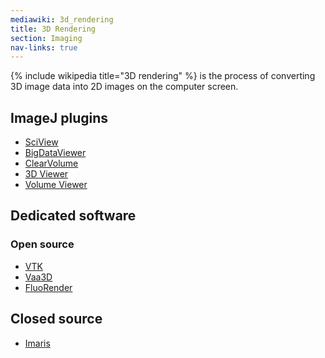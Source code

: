 ```yaml
---
mediawiki: 3d_rendering
title: 3D Rendering
section: Imaging
nav-links: true
---
```


{% include wikipedia title="3D rendering" %} is the process
of converting 3D image data into 2D images on the computer screen.

## ImageJ plugins

- [SciView](/plugins/sciview)
- [BigDataViewer](/plugins/bdv)
- [ClearVolume](/plugins/clearvolume)
- [3D Viewer](/plugins/3d-viewer)
- [Volume Viewer](/plugins/volume-viewer)

## Dedicated software

### Open source

- [VTK](VTK)
- [Vaa3D](http://vaa3d.org/)
- [FluoRender](https://www.sci.utah.edu/software/fluorender.html)

## Closed source

- [Imaris](https://imaris.oxinst.com/)
